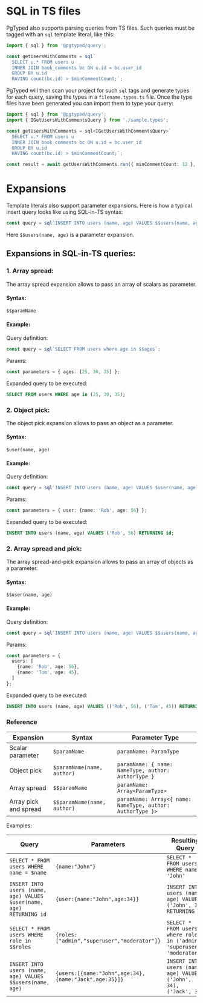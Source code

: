 # SQL in TS files

PgTyped also supports parsing queries from TS files.
Such queries must be tagged with an `sql` template literal, like this: 

```ts
import { sql } from '@pgtyped/query';

const getUsersWithComments = sql`
  SELECT u.* FROM users u
  INNER JOIN book_comments bc ON u.id = bc.user_id
  GROUP BY u.id
  HAVING count(bc.id) > $minCommentCount;`;
```

PgTyped will then scan your project for such `sql` tags and generate types for each query, saving the types in a `filename.types.ts` file.
Once the type files have been generated you can import them to type your query: 

```ts
import { sql } from '@pgtyped/query';
import { IGetUsersWithCommentsQuery } from './sample.types';

const getUsersWithComments = sql<IGetUsersWithCommentsQuery>`
  SELECT u.* FROM users u
  INNER JOIN book_comments bc ON u.id = bc.user_id
  GROUP BY u.id
  HAVING count(bc.id) > $minCommentCount;`;

const result = await getUsersWithComments.run({ minCommentCount: 12 }, client);
```

# Expansions

Template literals also support parameter expansions.
Here is how a typical insert query looks like using SQL-in-TS syntax:

```ts
const query = sql`INSERT INTO users (name, age) VALUES $$users(name, age) RETURNING id`;
```

Here `$$users(name, age)` is a parameter expansion.

## Expansions in SQL-in-TS queries:

### 1. Array spread:

The array spread expansion allows to pass an array of scalars as parameter.  
#### Syntax:
```ts
$$paramName
```

#### Example:
Query definition:
```ts
const query = sql`SELECT FROM users where age in $$ages`;
```
Params:
```ts
const parameters = { ages: [25, 30, 35] };
```
Expanded query to be executed:
```sql
SELECT FROM users WHERE age in (25, 30, 35);
```

### 2. Object pick:

The object pick expansion allows to pass an object as a parameter.  
#### Syntax:
```
$user(name, age)
```

#### Example:
Query definition:
```ts
const query = sql`INSERT INTO users (name, age) VALUES $user(name, age) RETURNING id`;
```
Params:
```ts
const parameters = { user: {name: 'Rob', age: 56} };
```
Expanded query to be executed:
```sql
INSERT INTO users (name, age) VALUES ('Rob', 56) RETURNING id;
```

### 2. Array spread and pick:

The array spread-and-pick expansion allows to pass an array of objects as a parameter.  
#### Syntax:
```
$$user(name, age)
```

#### Example:
Query definition:
```ts
const query = sql`INSERT INTO users (name, age) VALUES $$users(name, age) RETURNING id`;
```
Params:
```ts
const parameters = {
  users: [
    {name: 'Rob', age: 56},
    {name: 'Tom', age: 45},
  ]
};
```
Expanded query to be executed:
```sql
INSERT INTO users (name, age) VALUES (('Rob', 56), ('Tom', 45)) RETURNING id;
```

### Reference

| Expansion       | Syntax                      | Parameter Type                                                    |
|---------------------|-----------------------------|------------------------------------------------------------|
| Scalar parameter    | `$paramName`                | `paramName: ParamType`                                     |
| Object pick   | `$paramName(name, author)`  | `paramName: { name: NameType, author: AuthorType }`        |
| Array spread | `$$paramName`               | `paramName: Array<ParamType>`                              |
| Array pick and spread | `$$paramName(name, author)` | `paramName: Array<{ name: NameType, author: AuthorType }>` |

Examples:

| Query                                                                 | Parameters                                                         | Resulting Query                                                         |
|-----------------------------------------------------------------------|--------------------------------------------------------------------|-------------------------------------------------------------------------|
| `SELECT * FROM users WHERE name = $name`                              | `{name:"John"}`                                                    | `SELECT * FROM users WHERE name = 'John'`                               |
| `INSERT INTO users (name, age) VALUES $user(name, age) RETURNING id`  | `{user:{name:"John",age:34}}`                                      | `INSERT INTO users (name, age) VALUES ('John', 34) RETURNING id`        |
| `SELECT * FROM users WHERE role in $$roles`                           | `{roles:["admin","superuser","moderator"]}`                        | `SELECT * FROM users where role in ('admin', 'superuser', 'moderator')` |
| `INSERT INTO users (name, age) VALUES $$users(name, age)`             | `{users:[{name:"John",age:34},{name:"Jack",age:35}]}`              | `INSERT INTO users (name, age) VALUES ('John', 34), ('Jack', 35)`       |

